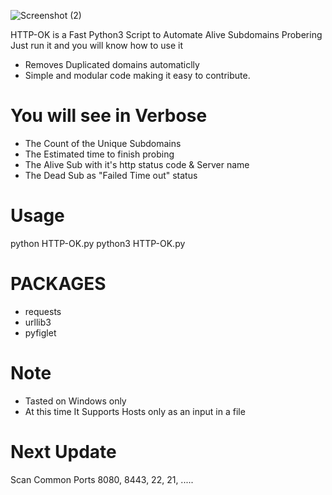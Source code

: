
![Screenshot (2)](https://user-images.githubusercontent.com/51271019/150514452-c3438b69-18ea-40de-98c3-bcacb94327da.png)





HTTP-OK is a Fast Python3 Script to Automate Alive Subdomains Probering 
Just run it and you will know how to use it 

* Removes Duplicated domains automaticlly
* Simple and modular code making it easy to contribute.

# You will see in Verbose
* The Count of the Unique Subdomains
* The Estimated time to finish probing
* The Alive Sub with it's http status code & Server name
* The Dead Sub as "Failed Time out" status


# Usage
python HTTP-OK.py 
python3 HTTP-OK.py 

# PACKAGES
* requests
* urllib3
* pyfiglet

# Note 
* Tasted on Windows only 
* At this time It Supports Hosts only as an input in a file 

# Next Update 
Scan Common Ports  8080, 8443, 22, 21, .....

